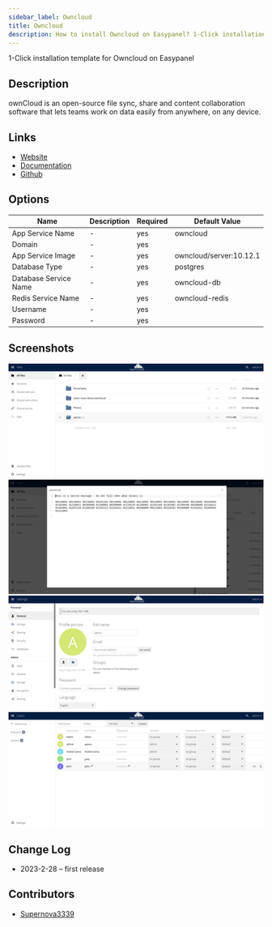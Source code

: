 ```yaml
---
sidebar_label: Owncloud
title: Owncloud
description: How to install Owncloud on Easypanel? 1-Click installation template for Owncloud on Easypanel
---
```


<!-- generated -->

1-Click installation template for Owncloud on Easypanel

## Description

ownCloud is an open-source file sync, share and content collaboration software that lets teams work on data easily from anywhere, on any device.

## Links

- [Website](https://owncloud.com/)
- [Documentation](https://doc.owncloud.com/)
- [Github](https://github.com/owncloud/core)

## Options

Name | Description | Required | Default Value
-|-|-|-
App Service Name | - | yes | owncloud
Domain | - | yes | 
App Service Image | - | yes | owncloud/server:10.12.1
Database Type | - | yes | postgres
Database Service Name | - | yes | owncloud-db
Redis Service Name | - | yes | owncloud-redis
Username | - | yes | 
Password | - | yes | 

## Screenshots

![Owncloud Screenshot](./assets/screenshot1.png)
![Owncloud Screenshot](./assets/screenshot2.png)
![Owncloud Screenshot](./assets/screenshot3.png)
![Owncloud Screenshot](./assets/screenshot4.png)

## Change Log

- 2023-2-28 – first release

## Contributors

- [Supernova3339](https://github.com/supernova3339)
